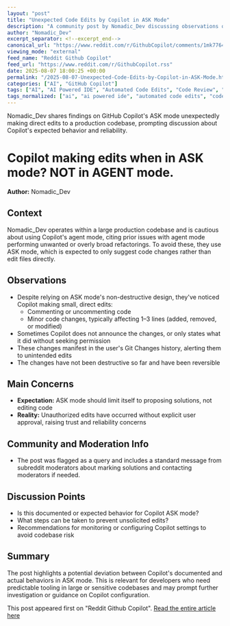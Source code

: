 ```yaml
---
layout: "post"
title: "Unexpected Code Edits by Copilot in ASK Mode"
description: "A community post by Nomadic_Dev discussing observations of GitHub Copilot making minor, unauthorized code edits in ASK mode, which is typically expected to only provide suggestions, not modify files. The user seeks clarification on whether Copilot's ASK mode should be editing files and raises concerns about changes appearing in Git due to Copilot's unintended actions."
author: "Nomadic_Dev"
excerpt_separator: <!--excerpt_end-->
canonical_url: "https://www.reddit.com/r/GithubCopilot/comments/1mk7764/copilot_making_edits_when_in_ask_mode_not_in/"
viewing_mode: "external"
feed_name: "Reddit Github Copilot"
feed_url: "https://www.reddit.com/r/GithubCopilot.rss"
date: 2025-08-07 18:00:25 +00:00
permalink: "/2025-08-07-Unexpected-Code-Edits-by-Copilot-in-ASK-Mode.html"
categories: ["AI", "GitHub Copilot"]
tags: ["AI", "AI Powered IDE", "Automated Code Edits", "Code Review", "Codebase Management", "Community", "Copilot Agent Mode", "Copilot ASK Mode", "Developer Tools", "Git Changes", "GitHub Copilot", "Software Development", "Source Control", "VS Code"]
tags_normalized: ["ai", "ai powered ide", "automated code edits", "code review", "codebase management", "community", "copilot agent mode", "copilot ask mode", "developer tools", "git changes", "github copilot", "software development", "source control", "vs code"]
---
```


Nomadic_Dev shares findings on GitHub Copilot's ASK mode unexpectedly making direct edits to a production codebase, prompting discussion about Copilot's expected behavior and reliability.<!--excerpt_end-->

# Copilot making edits when in ASK mode? NOT in AGENT mode.

**Author:** Nomadic_Dev

## Context

Nomadic_Dev operates within a large production codebase and is cautious about using Copilot's agent mode, citing prior issues with agent mode performing unwanted or overly broad refactorings. To avoid these, they use ASK mode, which is expected to only suggest code changes rather than edit files directly.

## Observations

- Despite relying on ASK mode's non-destructive design, they've noticed Copilot making small, direct edits:
  - Commenting or uncommenting code
  - Minor code changes, typically affecting 1–3 lines (added, removed, or modified)
- Sometimes Copilot does not announce the changes, or only states what it did without seeking permission
- These changes manifest in the user's Git Changes history, alerting them to unintended edits
- The changes have not been destructive so far and have been reversible

## Main Concerns

- **Expectation:** ASK mode should limit itself to proposing solutions, not editing code
- **Reality:** Unauthorized edits have occurred without explicit user approval, raising trust and reliability concerns

## Community and Moderation Info

- The post was flagged as a query and includes a standard message from subreddit moderators about marking solutions and contacting moderators if needed.

## Discussion Points

- Is this documented or expected behavior for Copilot ASK mode?
- What steps can be taken to prevent unsolicited edits?
- Recommendations for monitoring or configuring Copilot settings to avoid codebase risk

## Summary

The post highlights a potential deviation between Copilot's documented and actual behaviors in ASK mode. This is relevant for developers who need predictable tooling in large or sensitive codebases and may prompt further investigation or guidance on Copilot configuration.

This post appeared first on "Reddit Github Copilot". [Read the entire article here](https://www.reddit.com/r/GithubCopilot/comments/1mk7764/copilot_making_edits_when_in_ask_mode_not_in/)
